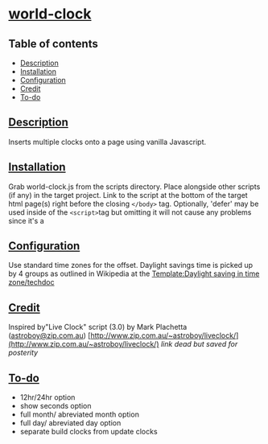 # [world-clock](http://roymosby.me/world-clock/)

## Table of contents

- [Description](#description)
- [Installation](#installation)
- [Configuration](#configuration)
- [Credit](#credit)
- [To-do](#to-do)

## [Description](https://github.com/egomadking/world-clock#description)

Inserts multiple clocks onto a page using vanilla Javascript.

## [Installation](#installation)

Grab world-clock.js from the scripts directory. Place alongside other scripts (if any) in the target project. Link to the script at the bottom of the target html page(s) right before the closing `</body>` tag. Optionally, 'defer' may be used inside of the `<script>`tag but omitting it will not cause any problems since it's a

## [Configuration](https://github.com/egomadking/world-clock#configuration)

Use standard time zones for the offset. Daylight savings time is picked up by 4 groups as outlined in Wikipedia at the [Template:Daylight saving in time zone/techdoc](https://en.wikipedia.org/wiki/Template:Daylight_saving_in_time_zone/techdoc)

## [Credit](https://github.com/egomadking/world-clock#credit)

Inspired by"Live Clock" script (3.0) by Mark Plachetta (astroboy@zip.com.au)
[http://www.zip.com.au/~astroboy/liveclock/](http://www.zip.com.au/~astroboy/liveclock/)
_link dead but saved for posterity_

## [To-do](https://github.com/egomadking/world-clock#to-do)

- 12hr/24hr option
- show seconds option
- full month/ abreviated month option
- full day/ abreviated day option
- separate build clocks from update clocks
